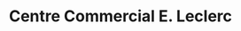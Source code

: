 ---
title: "Centre Commercial E. Leclerc"
url: /bugnicourt/centre-commercial-e-leclerc/
shop: supermarché
---